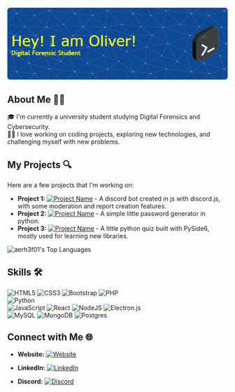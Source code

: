 ![Banner](./github-header-image(3).png)

## About Me 🧑‍💻
🎓 I'm currently a university student studying Digital Forensics and Cybersecurity. <br />
👨‍💻 I love working on coding projects, exploring new technologies, and challenging myself with new problems.


## My Projects 🔍
Here are a few projects that I'm working on:
- **Project 1:** [![Project Name](https://img.shields.io/badge/-Butxot_Bot-blue?style=flat-square)](https://github.com/aerh3f01/butxot-bot/) - A discord bot created in js with discord.js, with some moderation and report creation features.
- **Project 2:** [![Project Name](https://img.shields.io/badge/-Password_Generator-green?style=flat-square)](https://github.com/aerh3f01/password_generator) - A simple little password generator in python.
- **Project 3:** [![Project Name](https://img.shields.io/badge/-Python_Quiz-red?style=flat-square)](https://github.com/aerh3f01/Python-Quiz) - A little python quiz built with PySide6, mostly used for learning new libraries.

![aerh3f01's Top Languages](https://github-readme-stats.vercel.app/api/top-langs/?username=aerh3f01&theme=vue-dark&show_icons=true&hide_border=false&layout=compact)

## Skills 🛠️
![HTML5](https://img.shields.io/badge/html5-%23E34F26.svg?style=for-the-badge&logo=html5&logoColor=white)
![CSS3](https://img.shields.io/badge/css3-%231572B6.svg?style=for-the-badge&logo=css3&logoColor=white)
![Bootstrap](https://img.shields.io/badge/bootstrap-%238511FA.svg?style=for-the-badge&logo=bootstrap&logoColor=white)
![PHP](https://img.shields.io/badge/php-%23777BB4.svg?style=for-the-badge&logo=php&logoColor=white)
<br />
![Python](https://img.shields.io/badge/python-3670A0?style=for-the-badge&logo=python&logoColor=ffdd54)
<br />
![JavaScript](https://img.shields.io/badge/javascript-%23323330.svg?style=for-the-badge&logo=javascript&logoColor=%23F7DF1E)
![React](https://img.shields.io/badge/react-%2320232a.svg?style=for-the-badge&logo=react&logoColor=%2361DAFB)
![NodeJS](https://img.shields.io/badge/node.js-6DA55F?style=for-the-badge&logo=node.js&logoColor=white)
![Electron.js](https://img.shields.io/badge/Electron-191970?style=for-the-badge&logo=Electron&logoColor=white)
<br />
![MySQL](https://img.shields.io/badge/mysql-4479A1.svg?style=for-the-badge&logo=mysql&logoColor=white)
![MongoDB](https://img.shields.io/badge/MongoDB-%234ea94b.svg?style=for-the-badge&logo=mongodb&logoColor=white)
![Postgres](https://img.shields.io/badge/postgres-%23316192.svg?style=for-the-badge&logo=postgresql&logoColor=white)

## Connect with Me 🌐
- **Website:** [![Website](https://img.shields.io/website-up-down-green-red/https/fudgedevelopment.com.svg?style=flat-square&label=fudgedevelopment.com)](http://fudgedevelopment.com)

- **LinkedIn:** [![LinkedIn](https://img.shields.io/badge/-LinkedIn-blue?logo=linkedin&style=flat-square)](https://www.linkedin.com/in/oliverfudge/)
- **Discord:** [![Discord](https://img.shields.io/badge/Discord-%237289DA?style=flat&logo=discord&logoColor=white)](https://discordapp.com/users/1154910163212456006)


